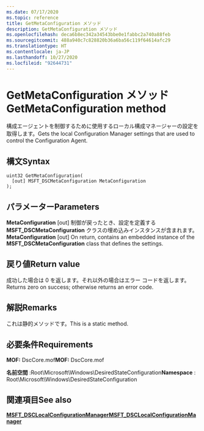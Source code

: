 ```yaml
---
ms.date: 07/17/2020
ms.topic: reference
title: GetMetaConfiguration メソッド
description: GetMetaConfiguration メソッド
ms.openlocfilehash: deca6b8ec342a34543bbe0e1fabbc2a740a88feb
ms.sourcegitcommit: 488a940c7c828820b36a6ba56c119f64614afc29
ms.translationtype: HT
ms.contentlocale: ja-JP
ms.lasthandoff: 10/27/2020
ms.locfileid: "92644731"
---
```

# <a name="getmetaconfiguration-method"></a><span data-ttu-id="f2fb7-103">GetMetaConfiguration メソッド</span><span class="sxs-lookup"><span data-stu-id="f2fb7-103">GetMetaConfiguration method</span></span>

<span data-ttu-id="f2fb7-104">構成エージェントを制御するために使用するローカル構成マネージャーの設定を取得します。</span><span class="sxs-lookup"><span data-stu-id="f2fb7-104">Gets the local Configuration Manager settings that are used to control the Configuration Agent.</span></span>

## <a name="syntax"></a><span data-ttu-id="f2fb7-105">構文</span><span class="sxs-lookup"><span data-stu-id="f2fb7-105">Syntax</span></span>

```mof
uint32 GetMetaConfiguration(
  [out] MSFT_DSCMetaConfiguration MetaConfiguration
);
```

## <a name="parameters"></a><span data-ttu-id="f2fb7-106">パラメーター</span><span class="sxs-lookup"><span data-stu-id="f2fb7-106">Parameters</span></span>

<span data-ttu-id="f2fb7-107">**MetaConfiguration** \[out\] 制御が戻ったとき、設定を定義する **MSFT_DSCMetaConfiguration** クラスの埋め込みインスタンスが含まれます。</span><span class="sxs-lookup"><span data-stu-id="f2fb7-107">**MetaConfiguration** \[out\] On return, contains an embedded instance of the **MSFT_DSCMetaConfiguration** class that defines the settings.</span></span>

## <a name="return-value"></a><span data-ttu-id="f2fb7-108">戻り値</span><span class="sxs-lookup"><span data-stu-id="f2fb7-108">Return value</span></span>

<span data-ttu-id="f2fb7-109">成功した場合は 0 を返します。それ以外の場合はエラー コードを返します。</span><span class="sxs-lookup"><span data-stu-id="f2fb7-109">Returns zero on success; otherwise returns an error code.</span></span>

## <a name="remarks"></a><span data-ttu-id="f2fb7-110">解説</span><span class="sxs-lookup"><span data-stu-id="f2fb7-110">Remarks</span></span>

<span data-ttu-id="f2fb7-111">これは静的メソッドです。</span><span class="sxs-lookup"><span data-stu-id="f2fb7-111">This is a static method.</span></span>

## <a name="requirements"></a><span data-ttu-id="f2fb7-112">必要条件</span><span class="sxs-lookup"><span data-stu-id="f2fb7-112">Requirements</span></span>

<span data-ttu-id="f2fb7-113">**MOF:** DscCore.mof</span><span class="sxs-lookup"><span data-stu-id="f2fb7-113">**MOF:** DscCore.mof</span></span>

<span data-ttu-id="f2fb7-114">**名前空間** :Root\Microsoft\Windows\DesiredStateConfiguration</span><span class="sxs-lookup"><span data-stu-id="f2fb7-114">**Namespace** : Root\Microsoft\Windows\DesiredStateConfiguration</span></span>

## <a name="see-also"></a><span data-ttu-id="f2fb7-115">関連項目</span><span class="sxs-lookup"><span data-stu-id="f2fb7-115">See also</span></span>

[<span data-ttu-id="f2fb7-116">**MSFT_DSCLocalConfigurationManager**</span><span class="sxs-lookup"><span data-stu-id="f2fb7-116">**MSFT_DSCLocalConfigurationManager**</span></span>](msft-dsclocalconfigurationmanager.md)
